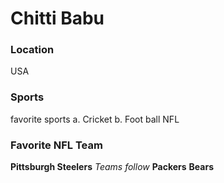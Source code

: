 # Chitti Babu

### Location
USA

### Sports
favorite sports
a. Cricket
b. Foot ball NFL

### Favorite NFL Team
**Pittsburgh Steelers**
*Teams follow* **Packers** **Bears**



